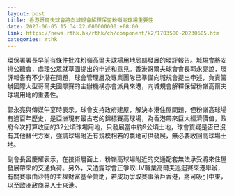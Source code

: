 ```yaml
---
layout: post
title: 香港哥爾夫球會將向城規會解釋保留粉嶺高球場重要性
date: 2023-06-05 15:34:22.000000000 +08:00
link: https://news.rthk.hk/rthk/ch/component/k2/1703580-20230605.htm
categories: rthk
---
```


環保署署長早前有條件批准粉嶺高爾夫球場用地局部發展的環評報告。城規會將安排公聽會，處理公眾就草圖提出的申述和意見。香港哥爾夫球會會長郭永亮說，環評報告有不少潛在問題，球會管理層及專業團隊已準備向城規會提出申述，負責籌辦國際大型哥爾夫國際賽的主辦機構亦會派員來港，向城規會解釋保留粉嶺高爾夫球場用地的重要性。

郭永亮與傳媒午宴時表示，球會支持政府建屋，解決本港住屋問題，但粉嶺高球場有過百年歷史，是亞洲現有最古老的錦標賽高球場，為香港帶來巨大經濟價值，政府今次打算收回的32公頃球場用地，只發展當中約9公頃土地，球會質疑是否已沒有其他替代方案，強調球場附近有規模相若的農地可供發展，無必要收回高球場土地。

副會長呂慶耀表示，在技術層面上，粉嶺高球場附近的交通配套無法承受將來住屋發展帶來的交通負荷。另外，又透露球會正爭取LIV職業高爾夫巡迴賽來港舉辦，有關賽事由沙特的主權財富基金贊助，若成功爭取賽事落戶香港，將可吸引中東，以至歐洲政商界人士來港。
